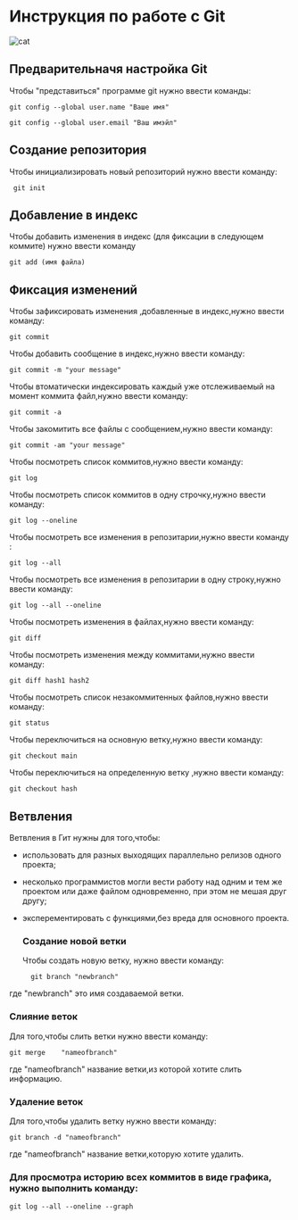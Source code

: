 # **Инструкция по работе с Git**

![cat](cat.jpg)

## Предварительначя настройка Git

Чтобы "представиться" программе git нужно ввести команды:

    git config --global user.name "Ваше имя"

    git config --global user.email "Ваш имэйл"      

## Создание репозитория
Чтобы инициализировать новый репозиторий нужно ввести команду:

     git init

## Добавление в индекс

Чтобы добавить изменения в индекс (для фиксации в следующем коммите) нужно ввести команду

    git add (имя файла)

 ## Фиксация изменений
 Чтобы зафиксировать изменения ,добавленные в индекс,нужно ввести команду:

    git commit   

Чтобы добавить сообщение в индекс,нужно ввести команду:

    git commit -m "your message"


Чтобы втоматически индексировать каждый уже отслеживаемый на момент коммита файл,нужно ввести команду:

    git commit -a

Чтобы закомитить все файлы с сообщением,нужно ввести команду:

    git commit -am "your message"

Чтобы посмотреть список коммитов,нужно ввести команду:

    git log

Чтобы посмотреть список коммитов в одну строчку,нужно ввести команду:

    git log --oneline   

Чтобы посмотреть все изменения в репозитарии,нужно ввести команду :

    git log --all


Чтобы посмотреть все изменения в репозитарии в одну строку,нужно ввести команду:

    git log --all --oneline

Чтобы посмотреть изменения в файлах,нужно ввести команду:

    git diff

Чтобы посмотреть изменения между коммитами,нужно ввести команду:

    git diff hash1 hash2

Чтобы посмотреть список незакоммитенных файлов,нужно ввести команду:

    git status

Чтобы переключиться на основную ветку,нужно ввести команду:

    git checkout main

Чтобы переключиться на определенную ветку ,нужно ввести команду:

    git checkout hash


  ## Ветвления  

  Ветвления в Гит нужны для того,чтобы:

+ использовать для разных выходящих параллельно релизов одного проекта;
+ несколько программистов могли вести работу над одним и тем же проектом или даже файлом одновременно, при этом не мешая друг другу;
+ эксперементировать с функциями,без вреда для основного проекта. 

  ### Создание новой ветки

  Чтобы создать новую ветку, нужно ввести команду:
    
        git branch "newbranch"

 где "newbranch" это имя создаваемой ветки.       

 

 ### Слияние веток
 Для того,чтобы слить ветки нужно ввести команду:
   
    git merge    "nameofbranch"
где "nameofbranch" название ветки,из которой хотите слить информацию.

### Удаление веток

Для того,чтобы удалить ветку нужно ввести команду:
    
    git branch -d "nameofbranch"
где "nameofbranch" название ветки,которую хотите удалить. 
   

### Для просмотра историю всех коммитов в виде графика, нужно выполнить команду:
    git log --all --oneline --graph
    